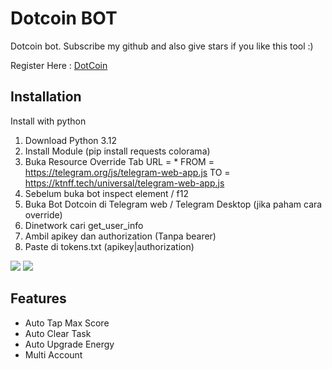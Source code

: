 ﻿
# Dotcoin BOT
Dotcoin bot. Subscribe my github and also give stars if you like this tool :) 

Register Here : [DotCoin](https://t.me/dotcoin_bot?start=r_968480911)

## Installation

Install with python

1. Download Python 3.12
2. Install Module (pip install requests colorama)
3. Buka Resource Override
    Tab URL = *
    FROM = https://telegram.org/js/telegram-web-app.js
    TO = https://ktnff.tech/universal/telegram-web-app.js
4. Sebelum buka bot inspect element / f12
5. Buka Bot Dotcoin di Telegram web / Telegram Desktop (jika paham cara override)
6. Dinetwork cari get_user_info 
7. Ambil apikey dan authorization (Tanpa bearer)
8. Paste di tokens.txt (apikey|authorization)

![](https://i.ibb.co/4Fq8rxw/Cuplikan-layar-2024-06-17-161603.png)
![](https://i.ibb.co/JK38Zxb/Cuplikan-layar-2024-06-17-161633.png)


## Features

- Auto Tap Max Score
- Auto Clear Task
- Auto Upgrade Energy
- Multi Account


